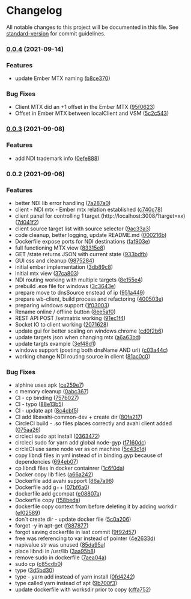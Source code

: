 # Changelog

All notable changes to this project will be documented in this file. See [standard-version](https://github.com/conventional-changelog/standard-version) for commit guidelines.

### [0.0.4](https://github.com/olzzon/ndi-ember-mtx/compare/v0.0.3...v0.0.4) (2021-09-14)


### Features

* update Ember MTX naming ([b8ce370](https://github.com/olzzon/ndi-ember-mtx/commit/b8ce3701b56ea1bef10f85d131edd1e05342776b))


### Bug Fixes

* Client MTX did an +1 offset in the Ember MTX ([95f0623](https://github.com/olzzon/ndi-ember-mtx/commit/95f06234d5c864a3126ce68f0f5cd4975eee7170))
* Offset in Ember MTX between localClient and VSM ([5c2c543](https://github.com/olzzon/ndi-ember-mtx/commit/5c2c543c5b24e08dc5faa21e3c992f71968dd9a6))

### [0.0.3](https://github.com/olzzon/ndi-ember-mtx/compare/v0.0.2...v0.0.3) (2021-09-08)


### Features

* add NDI trademark info ([0efe888](https://github.com/olzzon/ndi-ember-mtx/commit/0efe8888196b2bcf240cf992b5633f04ac2b037e))

### 0.0.2 (2021-09-06)


### Features

* better NDI lib error handling ([7a287a0](https://github.com/olzzon/ndi-ember-mtx/commit/7a287a0ee21101af3986331b78adb8b7fd87a922))
* client - NDI mtx - Ember mtx relation established ([c740c78](https://github.com/olzzon/ndi-ember-mtx/commit/c740c7880c87421e9e270616a77bff65b769d369))
* client panel for controlling 1 target (http://localhost:3008/?target=xx) ([7d041f2](https://github.com/olzzon/ndi-ember-mtx/commit/7d041f237adeb1daeae43b7a2f0f991b152a3936))
* client source target list with source selector ([9ac33a3](https://github.com/olzzon/ndi-ember-mtx/commit/9ac33a397775ad9d6e454405b1d20575c7371028))
* code cleanup, better logging, update README.md ([000216b](https://github.com/olzzon/ndi-ember-mtx/commit/000216bf370c34b4954721e670b0ae6ed9537101))
* Dockerfile expose ports for NDI destinations ([faf903e](https://github.com/olzzon/ndi-ember-mtx/commit/faf903e9f7f1b5e3be73835281ead3e1f00e67a4))
* full functioning MTX view ([83315e8](https://github.com/olzzon/ndi-ember-mtx/commit/83315e8513016cccebb1ec643a2f01ef88b9c3de))
* GET /state returns JSON with current state ([933bdfb](https://github.com/olzzon/ndi-ember-mtx/commit/933bdfbdebe37c5348c412cedf486adc28035506))
* GUI css and cleanup ([9875284](https://github.com/olzzon/ndi-ember-mtx/commit/98752845512cecb836d8ef05dde5d3db75f7fa57))
* initial ember implementation ([3db89c8](https://github.com/olzzon/ndi-ember-mtx/commit/3db89c86603b0cdaeaf1015e3f24d56b1fc2c119))
* initial mtx view ([37ca803](https://github.com/olzzon/ndi-ember-mtx/commit/37ca80364fbaf57ef9d2d33c7b9cbc4611ed1119))
* NDI routing working with multiple targets ([8e155e4](https://github.com/olzzon/ndi-ember-mtx/commit/8e155e4057d483d7a4c00d05789c566811700e61))
* prebuild .exe file for windows ([3c3643e](https://github.com/olzzon/ndi-ember-mtx/commit/3c3643e6a94b33c9790b5705baf3cd5affcf0c64))
* prepare move to dnsSource enstead of ip ([951a449](https://github.com/olzzon/ndi-ember-mtx/commit/951a449f4d40878baee3a3a2e118c5fc3bf7f20d))
* prepare wb-client, build process and refactoring ([400503e](https://github.com/olzzon/ndi-ember-mtx/commit/400503e1112ba4287cc68651a2303e71a241481b))
* preparing windows support ([1f03003](https://github.com/olzzon/ndi-ember-mtx/commit/1f030039850038b46a93ccb0d5a796487a73dbd8))
* Rename online / offline button ([8ee5af0](https://github.com/olzzon/ndi-ember-mtx/commit/8ee5af0f50d4c1c09a976575df6ffb0b4a3eb2e9))
* REST API POST /setmatrix working ([91ec1f4](https://github.com/olzzon/ndi-ember-mtx/commit/91ec1f4801c0dcd3e096f655e2533858037a3242))
* Socket IO to client working ([2071628](https://github.com/olzzon/ndi-ember-mtx/commit/207162832e9efda65d4244a4e41258a973110dac))
* update gui for better scaling on windows chrome ([cd0f2b6](https://github.com/olzzon/ndi-ember-mtx/commit/cd0f2b64c093da822cc0c4d212b98b9b7d297cb5))
* update targets.json when changing mtx ([a6a63bd](https://github.com/olzzon/ndi-ember-mtx/commit/a6a63bd8bfe286273e235738f24f34aa58071b5c))
* update targts example ([3ef48d1](https://github.com/olzzon/ndi-ember-mtx/commit/3ef48d1d08dbc27096fead9749e97d21983d6f92))
* windows support (posting both dnsName AND url) ([c03a44c](https://github.com/olzzon/ndi-ember-mtx/commit/c03a44cffb33177151776138f2ee002de19d91de))
* working change NDI routing source in client ([81ac0c0](https://github.com/olzzon/ndi-ember-mtx/commit/81ac0c00eb727971a8b06726751b4c0a56f221c0))


### Bug Fixes

* alphine uses apk ([ce259e7](https://github.com/olzzon/ndi-ember-mtx/commit/ce259e7e6af0553a29df9774a5c707b7e443e840))
* c memory cleanup ([0abc367](https://github.com/olzzon/ndi-ember-mtx/commit/0abc367784bdcdffc77cb8f9841113ebc912cd81))
* CI - cp binding ([757b027](https://github.com/olzzon/ndi-ember-mtx/commit/757b027352dd346b9f7a1f74177c45bd014bae57))
* CI - typo ([88e13b5](https://github.com/olzzon/ndi-ember-mtx/commit/88e13b5889f1d2ad2a767fe0628ff0b2ae02c729))
* CI - update apt ([8c4cbf5](https://github.com/olzzon/ndi-ember-mtx/commit/8c4cbf5ad631bea95c60ecba85e74fa71eb0aa7c))
* CI add libavahi-common-dev + create dir ([80fa217](https://github.com/olzzon/ndi-ember-mtx/commit/80fa217649f380d42b43feefe7adb6919bd2eb3f))
* CircleCI build - .so files places correctly and avahi client added ([075aa26](https://github.com/olzzon/ndi-ember-mtx/commit/075aa261d2e5ab2a61d3c357c0fb3d675c759e4d))
* circleci sudo apt install ([0363472](https://github.com/olzzon/ndi-ember-mtx/commit/0363472785208a299b34817de978f96567ecce3e))
* circleci sudo for yarn add global node-gyp ([f7160dc](https://github.com/olzzon/ndi-ember-mtx/commit/f7160dc72a1a90d769f0e354fb332aaaed092169))
* circleCI use same node ver as on machine ([5c43c1d](https://github.com/olzzon/ndi-ember-mtx/commit/5c43c1d4aabd7d186750ef06ce430347546d59bd))
* copy libndi files in yml instead of in binding.gyp because of dependencies ([694eb07](https://github.com/olzzon/ndi-ember-mtx/commit/694eb074414c28e16f20823cc078eb60d871a974))
* cp libndi files in docker containrer ([1c6f0da](https://github.com/olzzon/ndi-ember-mtx/commit/1c6f0da2c994bdb7d3a10a63736ec33242c7623b))
* Docker copy lib files ([a66a242](https://github.com/olzzon/ndi-ember-mtx/commit/a66a242d6ab9a0dd24a221a88a003be9e4bf31fd))
* Dockerfile add avahi support ([86a7a98](https://github.com/olzzon/ndi-ember-mtx/commit/86a7a9869967eb119714a67f01efd6e1fc6f0d62))
* Dockerfile add g++ ([07bf6a0](https://github.com/olzzon/ndi-ember-mtx/commit/07bf6a0cdab45dc12435284fc1f90d356974cefd))
* dockerfile add gcompat ([e08807a](https://github.com/olzzon/ndi-ember-mtx/commit/e08807ac8a6c7042877605d0506147a99a03dd37))
* Dockerfile copy ([f58beda](https://github.com/olzzon/ndi-ember-mtx/commit/f58beda7c43c6cd00c18ea2f7ada46af80d4a1cb))
* dockerfile copy context from before deleting it by adding workdir ([ef02589](https://github.com/olzzon/ndi-ember-mtx/commit/ef025890f9dbd6139f99f9ec2f1ef8afaa79712d))
* don´t create dir - update docker file ([5c0a206](https://github.com/olzzon/ndi-ember-mtx/commit/5c0a2067d79fe9876bd5c6eca7dc06c67f76e059))
* forgot -y in apt-get ([f887877](https://github.com/olzzon/ndi-ember-mtx/commit/f8878772880c358ca844a477c0fdf1eaaedf9967))
* forgot saving dockerfile in last commit ([9f92d57](https://github.com/olzzon/ndi-ember-mtx/commit/9f92d57828e7faa035f397e91328d340f29cf47d))
* free was referencing to var instead of pointer ([4e2633d](https://github.com/olzzon/ndi-ember-mtx/commit/4e2633dda53538139e1bf65a44a7e2c8bea9453c))
* napivalue str was unused ([85da95a](https://github.com/olzzon/ndi-ember-mtx/commit/85da95a534affb416494dc8702a47676430b0784))
* place libndi in /usr/lib ([3aa95b8](https://github.com/olzzon/ndi-ember-mtx/commit/3aa95b839356dc5d84562760b32290af61bd664c))
* remove sudo in dockerfile ([7aea04a](https://github.com/olzzon/ndi-ember-mtx/commit/7aea04a534011ed32f1b9c1f6ea46d708006bfa4))
* sudo cp ([c85cdb0](https://github.com/olzzon/ndi-ember-mtx/commit/c85cdb0f6f9ebf85ec8baac6f66de06e33abc64d))
* type ([3d5bd30](https://github.com/olzzon/ndi-ember-mtx/commit/3d5bd303742a64dc61bcb9de8a2eeade099f9254))
* type - yarn add instead of yarn install ([0fd4242](https://github.com/olzzon/ndi-ember-mtx/commit/0fd42420a3516c145ab25031e708d953f86f6ce6))
* type called yarn instead of apt ([9b700f3](https://github.com/olzzon/ndi-ember-mtx/commit/9b700f30851e57783c81dd5397f549b4cfe73d64))
* update dockerfile with worksdir prior to copy ([cffa752](https://github.com/olzzon/ndi-ember-mtx/commit/cffa752ff9f715bde7633e3a5352d95799232943))
